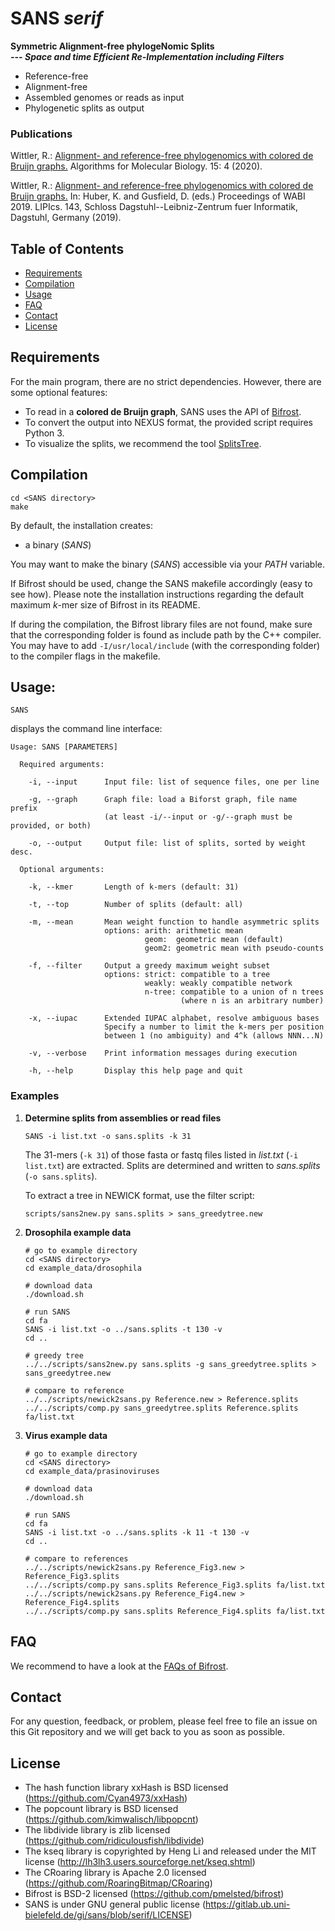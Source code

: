 # SANS *serif*

**Symmetric Alignment-free phylogeNomic Splits**  
***--- Space and time Efficient Re-Implementation including Filters***

* Reference-free
* Alignment-free
* Assembled genomes or reads as input
* Phylogenetic splits as output

### Publications

Wittler, R.: [Alignment- and reference-free phylogenomics with colored de Bruijn graphs.](https://pub.uni-bielefeld.de/download/2942421/2942423/s13015-020-00164-3.wittler.pdf)
Algorithms for Molecular Biology. 15: 4 (2020).

Wittler, R.: [Alignment- and reference-free phylogenomics with colored de Bruijn graphs.](http://drops.dagstuhl.de/opus/volltexte/2019/11032/pdf/LIPIcs-WABI-2019-2.pdf)
In: Huber, K. and Gusfield, D. (eds.) Proceedings of WABI 2019. LIPIcs. 143, Schloss Dagstuhl--Leibniz-Zentrum fuer Informatik, Dagstuhl, Germany (2019).

## Table of Contents

* [Requirements](https://gitlab.ub.uni-bielefeld.de/gi/sans/tree/serif#requirements)
* [Compilation](https://gitlab.ub.uni-bielefeld.de/gi/sans/tree/serif#compilation)
* [Usage](https://gitlab.ub.uni-bielefeld.de/gi/sans/tree/serif#usage)
* [FAQ](https://gitlab.ub.uni-bielefeld.de/gi/sans/tree/serif#faq)
* [Contact](https://gitlab.ub.uni-bielefeld.de/gi/sans/tree/serif#contact)
* [License](https://gitlab.ub.uni-bielefeld.de/gi/sans/tree/serif#license)

## Requirements

For the main program, there are no strict dependencies. However, there are some optional features:
* To read in a **colored de Bruijn graph**, SANS uses the API of [Bifrost](https://github.com/pmelsted/bifrost).
* To convert the output into NEXUS format, the provided script requires Python 3.
* To visualize the splits, we recommend the tool [SplitsTree](https://uni-tuebingen.de/fakultaeten/mathematisch-naturwissenschaftliche-fakultaet/fachbereiche/informatik/lehrstuehle/algorithms-in-bioinformatics/software/splitstree).

## Compilation

```
cd <SANS directory>
make
```

By default, the installation creates:
* a binary (*SANS*)

You may want to make the binary (*SANS*) accessible via your *PATH* variable.

If Bifrost should be used, change the SANS makefile accordingly (easy to see how).
Please note the installation instructions regarding the default maximum *k*-mer size of Bifrost in its README.

If during the compilation, the Bifrost library files are not found, make sure that the corresponding folder is found as include path by the C++ compiler.
You may have to add `-I/usr/local/include` (with the corresponding folder) to the compiler flags in the makefile.

## Usage:

```
SANS
```

displays the command line interface:
```
Usage: SANS [PARAMETERS]

  Required arguments:

    -i, --input   	 Input file: list of sequence files, one per line

    -g, --graph   	 Graph file: load a Biforst graph, file name prefix
                  	 (at least -i/--input or -g/--graph must be provided, or both)

    -o, --output  	 Output file: list of splits, sorted by weight desc.

  Optional arguments:

    -k, --kmer    	 Length of k-mers (default: 31)

    -t, --top     	 Number of splits (default: all)

    -m, --mean    	 Mean weight function to handle asymmetric splits
                  	 options: arith: arithmetic mean
                  	          geom:  geometric mean (default)
                  	          geom2: geometric mean with pseudo-counts

    -f, --filter  	 Output a greedy maximum weight subset
                  	 options: strict: compatible to a tree
                  	          weakly: weakly compatible network
                  	          n-tree: compatible to a union of n trees
                  	                  (where n is an arbitrary number)

    -x, --iupac   	 Extended IUPAC alphabet, resolve ambiguous bases
                  	 Specify a number to limit the k-mers per position
                  	 between 1 (no ambiguity) and 4^k (allows NNN...N)

    -v, --verbose 	 Print information messages during execution

    -h, --help    	 Display this help page and quit
```

### Examples

1. **Determine splits from assemblies or read files**
   ```
   SANS -i list.txt -o sans.splits -k 31
   ```
   The 31-mers (`-k 31`) of those fasta or fastq files listed in *list.txt* (`-i list.txt`) are extracted. Splits are determined and written to *sans.splits* (`-o sans.splits`).

   To extract a tree in NEWICK format, use the filter script:
   ```
   scripts/sans2new.py sans.splits > sans_greedytree.new 
   ```

2. **Drosophila example data**
   ```
   # go to example directory
   cd <SANS directory>
   cd example_data/drosophila
   
   # download data
   ./download.sh
   
   # run SANS
   cd fa
   SANS -i list.txt -o ../sans.splits -t 130 -v
   cd ..
   
   # greedy tree
   ../../scripts/sans2new.py sans.splits -g sans_greedytree.splits > sans_greedytree.new

   # compare to reference
   ../../scripts/newick2sans.py Reference.new > Reference.splits
   ../../scripts/comp.py sans_greedytree.splits Reference.splits fa/list.txt
   ```

3. **Virus example data**
   ```
   # go to example directory
   cd <SANS directory>
   cd example_data/prasinoviruses
      
   # download data
   ./download.sh
   
   # run SANS
   cd fa
   SANS -i list.txt -o ../sans.splits -k 11 -t 130 -v
   cd ..

   # compare to references
   ../../scripts/newick2sans.py Reference_Fig3.new > Reference_Fig3.splits
   ../../scripts/comp.py sans.splits Reference_Fig3.splits fa/list.txt
   ../../scripts/newick2sans.py Reference_Fig4.new > Reference_Fig4.splits
   ../../scripts/comp.py sans.splits Reference_Fig4.splits fa/list.txt
   ```

## FAQ

We recommend to have a look at the [FAQs of Bifrost](https://github.com/pmelsted/bifrost#faq).

## Contact

For any question, feedback, or problem, please feel free to file an issue on this Git repository and we will get back to you as soon as possible.

## License

* The hash function library xxHash is BSD licensed (https://github.com/Cyan4973/xxHash)
* The popcount library is BSD licensed (https://github.com/kimwalisch/libpopcnt)
* The libdivide library is zlib licensed (https://github.com/ridiculousfish/libdivide)
* The kseq library is copyrighted by Heng Li and released under the MIT license (http://lh3lh3.users.sourceforge.net/kseq.shtml)
* The CRoaring library is Apache 2.0 licensed (https://github.com/RoaringBitmap/CRoaring)
* Bifrost is BSD-2 licensed (https://github.com/pmelsted/bifrost)
* SANS is under GNU general public license (https://gitlab.ub.uni-bielefeld.de/gi/sans/blob/serif/LICENSE)
